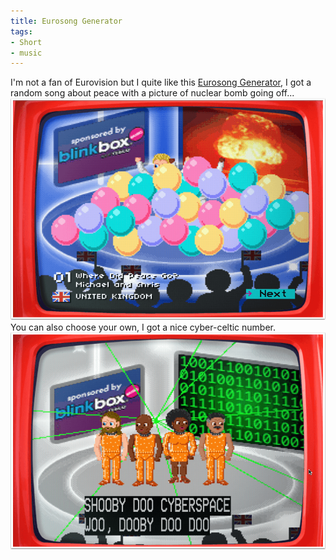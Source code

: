 ```yaml
---
title: Eurosong Generator
tags:
- Short
- music
---
```


I'm not a fan of Eurovision but I quite like this 
[Eurosong Generator](http://games.usvsth3m.com/eurosong/), I got a random song about peace with a picture of nuclear bomb going off... 
![](/images/static_52001c0be4b09bc7c9f838c9_52224ed3e4b0ba9919a3e0e1_5597086ae4b0dd60321633aa_1435961451971__img.png) 
You can also choose your own, I got a nice cyber-celtic number. 
![](/images/static_52001c0be4b09bc7c9f838c9_52224ed3e4b0ba9919a3e0e1_55970969e4b07172a3057b73_1435961707797__img.png)
